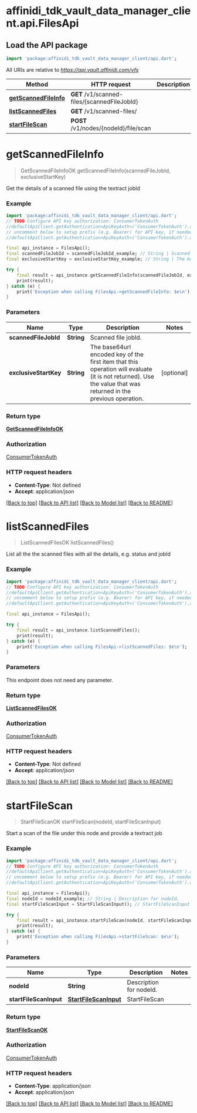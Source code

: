 # affinidi_tdk_vault_data_manager_client.api.FilesApi

## Load the API package

```dart
import 'package:affinidi_tdk_vault_data_manager_client/api.dart';
```

All URIs are relative to *https://api.vault.affinidi.com/vfs*

| Method                                                   | HTTP request                                 | Description |
| -------------------------------------------------------- | -------------------------------------------- | ----------- |
| [**getScannedFileInfo**](FilesApi.md#getscannedfileinfo) | **GET** /v1/scanned-files/{scannedFileJobId} |
| [**listScannedFiles**](FilesApi.md#listscannedfiles)     | **GET** /v1/scanned-files/                   |
| [**startFileScan**](FilesApi.md#startfilescan)           | **POST** /v1/nodes/{nodeId}/file/scan        |

# **getScannedFileInfo**

> GetScannedFileInfoOK getScannedFileInfo(scannedFileJobId, exclusiveStartKey)

Get the details of a scanned file using the textract jobId

### Example

```dart
import 'package:affinidi_tdk_vault_data_manager_client/api.dart';
// TODO Configure API key authorization: ConsumerTokenAuth
//defaultApiClient.getAuthentication<ApiKeyAuth>('ConsumerTokenAuth').apiKey = 'YOUR_API_KEY';
// uncomment below to setup prefix (e.g. Bearer) for API key, if needed
//defaultApiClient.getAuthentication<ApiKeyAuth>('ConsumerTokenAuth').apiKeyPrefix = 'Bearer';

final api_instance = FilesApi();
final scannedFileJobId = scannedFileJobId_example; // String | Scanned file jobId.
final exclusiveStartKey = exclusiveStartKey_example; // String | The base64url encoded key of the first item that this operation will evaluate (it is not returned). Use the value that was returned in the previous operation.

try {
    final result = api_instance.getScannedFileInfo(scannedFileJobId, exclusiveStartKey);
    print(result);
} catch (e) {
    print('Exception when calling FilesApi->getScannedFileInfo: $e\n');
}
```

### Parameters

| Name                  | Type       | Description                                                                                                                                                    | Notes      |
| --------------------- | ---------- | -------------------------------------------------------------------------------------------------------------------------------------------------------------- | ---------- |
| **scannedFileJobId**  | **String** | Scanned file jobId.                                                                                                                                            |
| **exclusiveStartKey** | **String** | The base64url encoded key of the first item that this operation will evaluate (it is not returned). Use the value that was returned in the previous operation. | [optional] |

### Return type

[**GetScannedFileInfoOK**](GetScannedFileInfoOK.md)

### Authorization

[ConsumerTokenAuth](../README.md#ConsumerTokenAuth)

### HTTP request headers

- **Content-Type**: Not defined
- **Accept**: application/json

[[Back to top]](#) [[Back to API list]](../README.md#documentation-for-api-endpoints) [[Back to Model list]](../README.md#documentation-for-models) [[Back to README]](../README.md)

# **listScannedFiles**

> ListScannedFilesOK listScannedFiles()

List all the the scanned files with all the details, e.g. status and jobId

### Example

```dart
import 'package:affinidi_tdk_vault_data_manager_client/api.dart';
// TODO Configure API key authorization: ConsumerTokenAuth
//defaultApiClient.getAuthentication<ApiKeyAuth>('ConsumerTokenAuth').apiKey = 'YOUR_API_KEY';
// uncomment below to setup prefix (e.g. Bearer) for API key, if needed
//defaultApiClient.getAuthentication<ApiKeyAuth>('ConsumerTokenAuth').apiKeyPrefix = 'Bearer';

final api_instance = FilesApi();

try {
    final result = api_instance.listScannedFiles();
    print(result);
} catch (e) {
    print('Exception when calling FilesApi->listScannedFiles: $e\n');
}
```

### Parameters

This endpoint does not need any parameter.

### Return type

[**ListScannedFilesOK**](ListScannedFilesOK.md)

### Authorization

[ConsumerTokenAuth](../README.md#ConsumerTokenAuth)

### HTTP request headers

- **Content-Type**: Not defined
- **Accept**: application/json

[[Back to top]](#) [[Back to API list]](../README.md#documentation-for-api-endpoints) [[Back to Model list]](../README.md#documentation-for-models) [[Back to README]](../README.md)

# **startFileScan**

> StartFileScanOK startFileScan(nodeId, startFileScanInput)

Start a scan of the file under this node and provide a textract job

### Example

```dart
import 'package:affinidi_tdk_vault_data_manager_client/api.dart';
// TODO Configure API key authorization: ConsumerTokenAuth
//defaultApiClient.getAuthentication<ApiKeyAuth>('ConsumerTokenAuth').apiKey = 'YOUR_API_KEY';
// uncomment below to setup prefix (e.g. Bearer) for API key, if needed
//defaultApiClient.getAuthentication<ApiKeyAuth>('ConsumerTokenAuth').apiKeyPrefix = 'Bearer';

final api_instance = FilesApi();
final nodeId = nodeId_example; // String | Description for nodeId.
final startFileScanInput = StartFileScanInput(); // StartFileScanInput | StartFileScan

try {
    final result = api_instance.startFileScan(nodeId, startFileScanInput);
    print(result);
} catch (e) {
    print('Exception when calling FilesApi->startFileScan: $e\n');
}
```

### Parameters

| Name                   | Type                                            | Description             | Notes |
| ---------------------- | ----------------------------------------------- | ----------------------- | ----- |
| **nodeId**             | **String**                                      | Description for nodeId. |
| **startFileScanInput** | [**StartFileScanInput**](StartFileScanInput.md) | StartFileScan           |

### Return type

[**StartFileScanOK**](StartFileScanOK.md)

### Authorization

[ConsumerTokenAuth](../README.md#ConsumerTokenAuth)

### HTTP request headers

- **Content-Type**: application/json
- **Accept**: application/json

[[Back to top]](#) [[Back to API list]](../README.md#documentation-for-api-endpoints) [[Back to Model list]](../README.md#documentation-for-models) [[Back to README]](../README.md)
